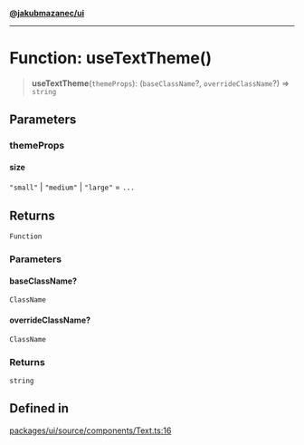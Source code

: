 [**@jakubmazanec/ui**](../README.md)

---

# Function: useTextTheme()

> **useTextTheme**(`themeProps`): (`baseClassName`?, `overrideClassName`?) => `string`

## Parameters

### themeProps

#### size

`"small"` \| `"medium"` \| `"large"` = `...`

## Returns

`Function`

### Parameters

#### baseClassName?

`ClassName`

#### overrideClassName?

`ClassName`

### Returns

`string`

## Defined in

[packages/ui/source/components/Text.ts:16](https://github.com/jakubmazanec/tools/blob/0633c96618f3c6692ade528aee0f27ac091468a5/packages/ui/source/components/Text.ts#L16)

